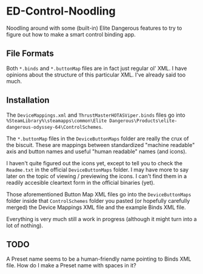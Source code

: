 # ED-Control-Noodling
Noodling around with some (built-in) Elite Dangerous features to try to figure out how to make a smart control binding app.

## File Formats
Both `*.binds` and `*.buttonMap` files are in fact just regular ol' XML. I have opinions about the structure of this particular XML. I've already said too much.

## Installation
The `DeviceMappings.xml` and `ThrustMasterHOTASViper.binds` files go into `%SteamLibrary%\steamapps\common\Elite Dangerous\Products\elite-dangerous-odyssey-64\ControlSchemes`.

The `*.buttonMap` files in the `DeviceButtonMaps` folder are really the crux of the biscuit. These are mappings between standardized "machine readable" axis and button names and useful "human readable" names (and icons). 

I haven't quite figured out the icons yet, except to tell you to check the `Readme.txt` in the official `DeviceButtonMaps` folder. I may have more to say later on the topic of viewing / previewing the icons. I can't find them in a readily accesible cleartext form in the official binaries (yet).

Those aforementioned Button Map XML files go into the `DeviceButtonMaps` folder inside that `ControlSchemes` folder you pasted (or hopefully carefully merged) the Device Mappings XML file and the example Binds XML file.

Everything is very much still a work in progress (although it might turn into a lot of nothing).

## TODO
A Preset name seems to be a human-friendly name pointing to Binds XML file. How do I make a Preset name with spaces in it?
